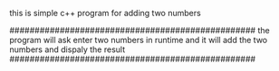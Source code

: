 this is simple c++ program for adding two numbers


#################################################
the program will ask enter two numbers in runtime and it will add the two numbers and dispaly the result
#################################################
